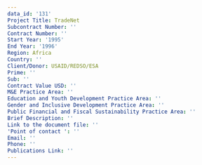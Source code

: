 ```yaml
---
data_id: '131'
Project Title: TradeNet
Subcontract Number: ''
Contract Number: ''
Start Year: '1995'
End Year: '1996'
Region: Africa
Country: ''
Client/Donor: USAID/REDSO/ESA
Prime: ''
Sub: ''
Contract Value USD: ''
M&E Practice Area: ''
Education and Youth Development Practice Area: ''
Gender and Inclusive Development Practice Area: ''
Public Financial and Fiscal Sustainability Practice Area: ''
Brief Description: ''
Link to the document file: ''
'Point of contact ': ''
Email: ''
Phone: ''
Publications Link: ''
---
```

